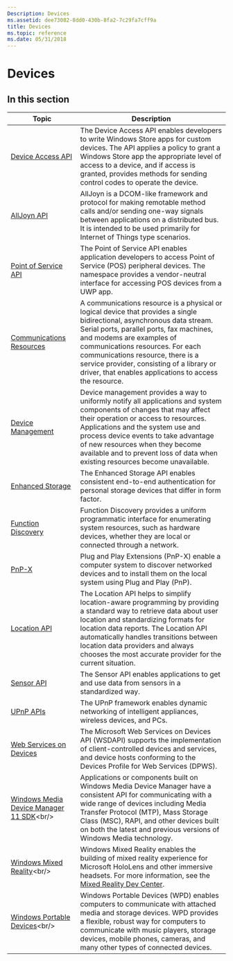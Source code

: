 ```yaml
---
Description: Devices
ms.assetid: dee73082-8dd0-430b-8fa2-7c29fa7cff9a
title: Devices
ms.topic: reference
ms.date: 05/31/2018
---
```


# Devices

## In this section



| Topic                                                                          | Description                                                                                                                                                                                                                                                                                                                                                                                |
|--------------------------------------------------------------------------------|--------------------------------------------------------------------------------------------------------------------------------------------------------------------------------------------------------------------------------------------------------------------------------------------------------------------------------------------------------------------------------------------|
| [Device Access API](https://docs.microsoft.com/previous-versions/windows/desktop/deviceaccess/device-access-broker-api-portal)<br/>   | The Device Access API enables developers to write Windows Store apps for custom devices. The API applies a policy to grant a Windows Store app the appropriate level of access to a device, and if access is granted, provides methods for sending control codes to operate the device.<br/>                                                                                         |
| [AllJoyn API](https://docs.microsoft.com/previous-versions/windows/desktop/alljoyn/alljoyn-api-portal)<br/>                           | AllJoyn is a DCOM-like framework and protocol for making remotable method calls and/or sending one-way signals between applications on a distributed bus. It is intended to be used primarily for Internet of Things type scenarios. <br/>                                                                                                                                           |
| [Point of Service API](https://docs.microsoft.com/uwp/api/Windows.Devices.PointOfService)<br/>    | The Point of Service API enables application developers to access Point of Service (POS) peripheral devices. The namespace provides a vendor-neutral interface for accessing POS devices from a UWP app.<br/>                                                                                                                                    |
| [Communications Resources](https://docs.microsoft.com/windows/desktop/DevIO/communications-resources)<br/>           | A communications resource is a physical or logical device that provides a single bidirectional, asynchronous data stream. Serial ports, parallel ports, fax machines, and modems are examples of communications resources. For each communications resource, there is a service provider, consisting of a library or driver, that enables applications to access the resource. <br/> |
| [Device Management](https://docs.microsoft.com/windows/desktop/DevIO/device-management)<br/>                         | Device management provides a way to uniformly notify all applications and system components of changes that may affect their operation or access to resources. Applications and the system use and process device events to take advantage of new resources when they become available and to prevent loss of data when existing resources become unavailable. <br/>                 |
| [Enhanced Storage](https://docs.microsoft.com/previous-versions/windows/desktop/enstor/enhanced-storage-portal)<br/>                  | The Enhanced Storage API enables consistent end-to-end authentication for personal storage devices that differ in form factor. <br/>                                                                                                                                                                                                                                                 |
| [Function Discovery](https://docs.microsoft.com/previous-versions/windows/desktop/fundisc/fd-portal)<br/>                                 | Function Discovery provides a uniform programmatic interface for enumerating system resources, such as hardware devices, whether they are local or connected through a network.<br/>                                                                                                                                                                                                 |
| [PnP-X](https://docs.microsoft.com/previous-versions/windows/desktop/fundisc/pnp-x)<br/>                                                  | Plug and Play Extensions (PnP-X) enable a computer system to discover networked devices and to install them on the local system using Plug and Play (PnP). <br/>                                                                                                                                                                                                                     |
| [Location API](https://docs.microsoft.com/windows/desktop/LocationAPI/windows-location-api-portal)<br/>             | The Location API helps to simplify location-aware programming by providing a standard way to retrieve data about user location and standardizing formats for location data reports. The Location API automatically handles transitions between location data providers and always chooses the most accurate provider for the current situation.<br/>                                 |
| [Sensor API](https://docs.microsoft.com/windows/desktop/SensorsAPI/portal)<br/>                                     | The Sensor API enables applications to get and use data from sensors in a standardized way.<br/>                                                                                                                                                                                                                                                                                     |
| [UPnP APIs](https://docs.microsoft.com/windows/desktop/UPnP/universal-plug-and-play-start-page)<br/>                | The UPnP framework enables dynamic networking of intelligent appliances, wireless devices, and PCs. <br/>                                                                                                                                                                                                                                                                            |
| [Web Services on Devices](https://docs.microsoft.com/windows/desktop/WsdApi/wsd-portal)<br/>                           | The Microsoft Web Services on Devices API (WSDAPI) supports the implementation of client-controlled devices and services, and device hosts conforming to the Devices Profile for Web Services (DPWS). <br/>                                                                                                                                                                          |
| [Windows Media Device Manager 11 SDK](https://msdn.microsoft.com/library/Ff801840(v=VS.85).aspx)<br/> | Applications or components built on Windows Media Device Manager have a consistent API for communicating with a wide range of devices including Media Transfer Protocol (MTP), Mass Storage Class (MSC), RAPI, and other devices built on both the latest and previous versions of Windows Media technology.<br/>                                                                    |
| [Windows Mixed Reality](https://msdn.microsoft.com/library/Mt844799(v=WIN.10).aspx)<br/>          | Windows Mixed Reality enables the building of mixed reality experience for Microsoft HoloLens and other immersive headsets. For more information, see the [Mixed Reality Dev Center](https://developer.microsoft.com/windows/mixed-reality).<br/>                                                                                                                                    |
| [Windows Portable Devices](https://msdn.microsoft.com/library/Dd388998(v=VS.85).aspx)<br/>            | Windows Portable Devices (WPD) enables computers to communicate with attached media and storage devices. WPD provides a flexible, robust way for computers to communicate with music players, storage devices, mobile phones, cameras, and many other types of connected devices.<br/>                                                                                               |



 

 

 




